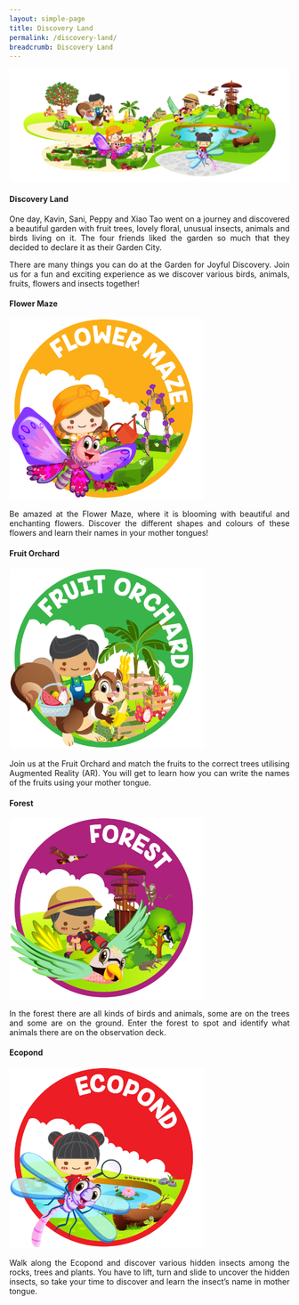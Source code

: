 ```yaml
---
layout: simple-page
title: Discovery Land
permalink: /discovery-land/
breadcrumb: Discovery Land
--- 
```


<img src="/images/DiscoveryLandTop.png" alt=""  />

#### Discovery Land

<p align="justify">
One day, Kavin, Sani, Peppy and Xiao Tao went on a journey and discovered a beautiful garden with fruit trees, lovely floral, unusual insects, animals and birds living on it. The four friends liked the garden so much that they decided to declare it as their Garden City. 
</p>
<p align="justify">
There are many things you can do at the Garden for Joyful Discovery. Join us for a fun and exciting experience as we discover various birds, animals, fruits, flowers and insects together!
</p>

#### Flower Maze
<img src="/images/Discoveryland_Floral nursery.png" alt="" style="width:350px;" />

<p align="justify">
Be amazed at the Flower Maze, where it is blooming with beautiful and enchanting flowers. Discover the different shapes and colours of these flowers and learn their names in your mother tongues!
</p>

#### Fruit Orchard
<img src="/images/Discoveryland_Fruit orchard.png" alt="" style="width:350px;" />

<p align="justify">
Join us at the Fruit Orchard and match the fruits to the correct trees utilising Augmented Reality (AR). You will get to learn how you can write the names of the fruits using your mother tongue.
</p>

#### Forest
<img src="/images/Discoveryland_Safari.png" alt="" style="width:350px;" />

<p align="justify">
In the forest there are all kinds of birds and animals, some are on the trees and some are on the ground. Enter the forest to spot and identify what animals there are on the observation deck.
</p>

#### Ecopond
<img src="/images/Discoveryland_Wetland.png" alt="" style="width:350px;" />
<p align="justify">
Walk along the Ecopond and discover various hidden insects among the rocks, trees and plants. You have to lift, turn and slide to uncover the hidden insects, so take your time to discover and learn the insect’s name in mother tongue.
</p>
